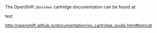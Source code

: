 The OpenShift `jbossews` cartridge documentation can be found at:

test

http://openshift.github.io/documentation/oo_cartridge_guide.html#tomcat
